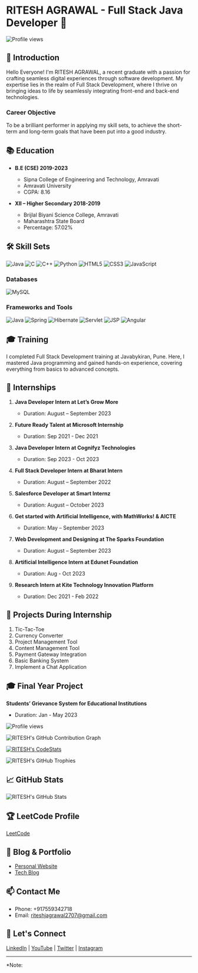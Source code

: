 # RITESH AGRAWAL - Full Stack Java Developer 🚀
![Profile views](https://komarev.com/ghpvc/?username=RiteshAgrawal2001&label=Profile+Views&color=blueviolet)


## 👋 Introduction

Hello Everyone! I'm RITESH AGRAWAL, a recent graduate with a passion for crafting seamless digital experiences through software development. My expertise lies in the realm of Full Stack Development, where I thrive on bringing ideas to life by seamlessly integrating front-end and back-end technologies.

### Career Objective

To be a brilliant performer in applying my skill sets, to achieve the short-term and long-term goals that have been put into a good industry.

## 📚 Education

- **B.E (CSE) 2019-2023**
  - Sipna College of Engineering and Technology, Amravati
  - Amravati University
  - CGPA: 8.16

- **XII – Higher Secondary 2018-2019**
  - Brijlal Biyani Science College, Amravati
  - Maharashtra State Board
  - Percentage: 57.02%

## 🛠️ Skill Sets

![Java](https://img.shields.io/badge/Java-%23ED8B00.svg?style=for-the-badge&logo=java&logoColor=white)
![C](https://img.shields.io/badge/C-%23A8B9CC.svg?style=for-the-badge&logo=c&logoColor=white)
![C++](https://img.shields.io/badge/C++-%2300599C.svg?style=for-the-badge&logo=c%2B%2B&logoColor=white)
![Python](https://img.shields.io/badge/Python-%2314354C.svg?style=for-the-badge&logo=python&logoColor=white)
![HTML5](https://img.shields.io/badge/HTML5-%23E34F26.svg?style=for-the-badge&logo=html5&logoColor=white)
![CSS3](https://img.shields.io/badge/CSS3-%231572B6.svg?style=for-the-badge&logo=css3&logoColor=white)
![JavaScript](https://img.shields.io/badge/JavaScript-%23F7DF1E.svg?style=for-the-badge&logo=javascript&logoColor=black)


### Databases

![MySQL](https://img.shields.io/badge/MySQL-%2300758F.svg?style=for-the-badge&logo=mysql&logoColor=white)

### Frameworks and Tools

![Java](https://img.shields.io/badge/Java-%23ED8B00.svg?style=for-the-badge&logo=java&logoColor=white)
![Spring](https://img.shields.io/badge/Spring-%236DB33F.svg?style=for-the-badge&logo=spring&logoColor=white)
![Hibernate](https://img.shields.io/badge/Hibernate-%236DB33F.svg?style=for-the-badge&logo=hibernate&logoColor=white)
![Servlet](https://img.shields.io/badge/Servlet-%236DB33F.svg?style=for-the-badge&logo=servlet&logoColor=white)
![JSP](https://img.shields.io/badge/JSP-%236DB33F.svg?style=for-the-badge&logo=jsp&logoColor=white)
![Angular](https://img.shields.io/badge/Angular-%23DD0031.svg?style=for-the-badge&logo=angular&logoColor=white)

## 🎓 Training

I completed Full Stack Development training at Javabykiran, Pune. Here, I mastered Java programming and gained hands-on experience, covering everything from basics to advanced concepts.

## 💼 Internships

1. **Java Developer Intern at Let’s Grow More**
   - Duration: August – September 2023

2. **Future Ready Talent at Microsoft Internship**
   - Duration: Sep 2021 - Dec 2021

3. **Java Developer Intern at Cognifyz Technologies**
   - Duration: Sep 2023 - Oct 2023

4. **Full Stack Developer Intern at Bharat Intern**
   - Duration: August – September 2022

5. **Salesforce Developer at Smart Internz**
   - Duration: August – October 2023

6. **Get started with Artificial Intelligence, with MathWorks! & AICTE**
   - Duration: May – September 2023

7. **Web Development and Designing at The Sparks Foundation**
   - Duration: August – September 2023

8. **Artificial Intelligence Intern at Edunet Foundation**
   - Duration: Aug - Oct 2023

9. **Research Intern at Kite Technology Innovation Platform**
   - Duration: Dec 2021 - Feb 2022

## 🚀 Projects During Internship

1. Tic-Tac-Toe
2. Currency Converter
3. Project Management Tool
4. Content Management Tool
5. Payment Gateway Integration
6. Basic Banking System
7. Implement a Chat Application

## 🎓 Final Year Project

**Students’ Grievance System for Educational Institutions**
- Duration: Jan - May 2023

![Profile views](https://gpvc.arturio.dev/[RiteshAgrawal2001](https://github.com/RiteshAgrawal2001/RiteshAgrawal2001))

![RITESH's GitHub Contribution Graph](https://activity-graph.herokuapp.com/graph?username=RiteshAgrawal2001&bg_color=white&color=black&line=4c8ed9&point=4c8ed9&area=true&hide_border=true)

[![RITESH's CodeStats](https://codestats-readme.wegfan.cn/history-graph/RiteshAgrawal2001?width=850&height=300&timezone=05:30)](https://codestats.net/users/RiteshAgrawal2001)


![RITESH's GitHub Trophies](https://github-profile-trophy.vercel.app/?username=RiteshAgrawal2001&theme=flat&column=4&margin-w=5)

## 📈 GitHub Stats

![RITESH's GitHub Stats](https://github-readme-stats.vercel.app/api?username=RiteshAgrawal2001&show_icons=true&hide_title=true&hide_border=true)

## 🏆 LeetCode Profile

[LeetCode](https://leetcode.com/RiteshAgrawal2001/)

## 📝 Blog & Portfolio

- [Personal Website]([https://www.yourwebsite.com](https://sites.google.com/view/riteshagrawal/home))
- [Tech Blog](https://techblog.yourwebsite.com)


## 📫 Contact Me

- Phone: +917559342718
- Email: riteshjagrawal2707@gmail.com

## 🔗 Let's Connect

[LinkedIn](https://www.linkedin.com/in/ritesh-agrawal-333988166) | [YouTube](#) | [Twitter](#) | [Instagram](#)

---

*Note:
